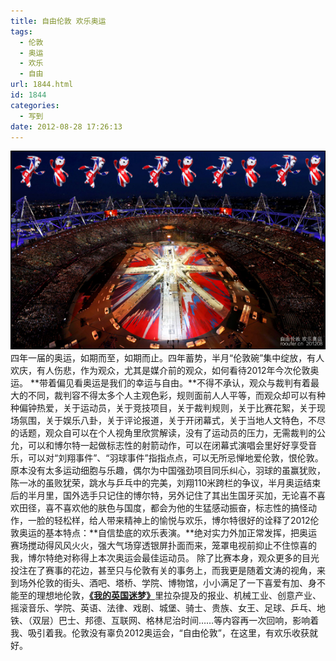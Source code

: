 ```yaml
---
title: 自由伦敦 欢乐奥运
tags:
  - 伦敦
  - 奥运
  - 欢乐
  - 自由
url: 1844.html
id: 1844
categories:
  - 写到
date: 2012-08-28 17:26:13
---
```


[![](/images/uploads/2012/08/欢乐奥运.jpg "欢乐奥运")](/images/uploads/2012/08/欢乐奥运.jpg) 四年一届的奥运，如期而至，如期而止。四年蓄势，半月“伦敦碗”集中绽放，有人欢庆，有人伤悲，作为观众，尤其是媒介前的观众，如何看待2012年今次伦敦奥运。 **带着偏见看奥运是我们的幸运与自由。**不得不承认，观众与裁判有着最大的不同，裁判容不得太多个人主观色彩，规则面前人人平等，而观众却可以有种种偏钟热爱，关于运动员，关于竞技项目，关于裁判规则，关于比赛花絮，关于现场氛围，关于娱乐八卦，关于评论报道，关于开闭幕式，关于当地人文特色，不尽的话题，观众自可以在个人视角里欣赏解读，没有了运动员的压力，无需裁判的公允，可以和博尔特一起做标志性的射箭动作，可以在闭幕式演唱会里好好享受音乐，可以对“刘翔事件”、“羽球事件”指指点点，可以无所忌惮地爱伦敦，恨伦敦。 原本没有太多运动细胞与乐趣，偶尔为中国强劲项目同乐纠心，羽球的虽赢犹败，陈一冰的虽败犹荣，跳水与乒乓中的完美，刘翔110米跨栏的争议，半月奥运结束后的半月里，国外选手只记住的博尔特，另外记住了其出生国牙买加，无论喜不喜欢田径，喜不喜欢他的肤色与国度，都会为他的生猛感动振奋，标志性的搞怪动作，一脸的轻松样，给人带来精神上的愉悦与欢乐，博尔特很好的诠释了2012伦敦奥运的基本特点：**自信垫底的欢乐表演。**绝对实力外加正常发挥，把奥运赛场搅动得风风火火，强大气场穿透银屏扑面而来，笼罩电视前抑止不住惊喜的我，博尔特绝对称得上本次奥运会最佳运动员。 除了比赛本身，观众更多的目光投注在了赛事的花边，甚至只与伦敦有关的事务上，而我更是随着文涛的视角，来到场外伦敦的街头、酒吧、塔桥、学院、博物馆，小小满足了一下喜爱有加、身不能至的理想地伦敦，[**《我的英国迷梦》**](http://rooufer.cn/?p=1095#comment-379 "我的英国迷梦")里拉杂提及的报业、机械工业、创意产业、摇滚音乐、学院、英语、法律、戏剧、城堡、骑士、贵族、女王、足球、乒乓、地铁、（双层）巴士、邦德、互联网、格林尼治时间……等内容再一次回响，影响着我、吸引着我。伦敦没有辜负2012奥运会，“自由伦敦”，在这里，有欢乐收获就好。